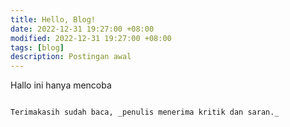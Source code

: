 ```yaml
---
title: Hello, Blog!
date: 2022-12-31 19:27:00 +08:00
modified: 2022-12-31 19:27:00 +08:00
tags: [blog]
description: Postingan awal
---
```


Hallo ini hanya mencoba

```

Terimakasih sudah baca, _penulis menerima kritik dan saran._
